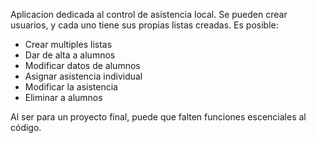 Aplicacion dedicada al control de asistencia local.
Se pueden crear usuarios, y cada uno tiene sus propias listas creadas.
Es posible:
- Crear multiples listas
- Dar de alta a alumnos
- Modificar datos de alumnos
- Asignar asistencia individual
- Modificar la asistencia
- Eliminar a alumnos

Al ser para un proyecto final, puede que falten funciones escenciales al código.

